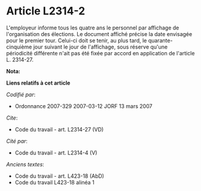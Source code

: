 # Article L2314-2

L'employeur informe tous les quatre ans le personnel par affichage de l'organisation des élections. Le document affiché
précise la date envisagée pour le premier tour. Celui-ci doit se tenir, au plus tard, le quarante-cinquième jour suivant le
jour de l'affichage, sous réserve qu'une périodicité différente n'ait pas été fixée par accord en application de l'article L.
2314-27.

**Nota:**



**Liens relatifs à cet article**

_Codifié par_:

  - Ordonnance 2007-329 2007-03-12 JORF 13 mars 2007

_Cite_:

  - Code du travail - art. L2314-27 (VD)

_Cité par_:

  - Code du travail - art. L2314-4 (V)

_Anciens textes_:

  - Code du travail - art. L423-18 (AbD)
  - Code du travail L423-18 alinéa 1
